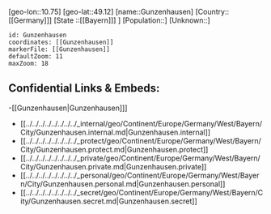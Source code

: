 ﻿---
location: [49.12,10.75]
mapzoom: [7,12] 
mapmarker: city 
type: City
tags:
- geo/City


SpocWebEntityId: 30641
isDeleted: false
confidential: public

---
[geo-lon::10.75]
[geo-lat::49.12]
[name::Gunzenhausen]
[Country::[[Germany]]]
[State ::[[Bayern]]] ]
[Population::]
[Unknown::]


```leaflet
id: Gunzenhausen
coordinates: [[Gunzenhausen]]
markerFile: [[Gunzenhausen]]
defaultZoom: 11 
maxZoom: 18
```


## Confidential Links & Embeds: 
-[[Gunzenhausen|Gunzenhausen]]] 
- [[../../../../../../../../_internal/geo/Continent/Europe/Germany/West/Bayern/City/Gunzenhausen.internal.md|Gunzenhausen.internal]] 
- [[../../../../../../../../_protect/geo/Continent/Europe/Germany/West/Bayern/City/Gunzenhausen.protect.md|Gunzenhausen.protect]] 
- [[../../../../../../../../_private/geo/Continent/Europe/Germany/West/Bayern/City/Gunzenhausen.private.md|Gunzenhausen.private]] 
- [[../../../../../../../../_personal/geo/Continent/Europe/Germany/West/Bayern/City/Gunzenhausen.personal.md|Gunzenhausen.personal]] 
- [[../../../../../../../../_secret/geo/Continent/Europe/Germany/West/Bayern/City/Gunzenhausen.secret.md|Gunzenhausen.secret]] 
